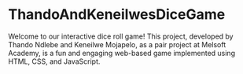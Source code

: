 # ThandoAndKeneilwesDiceGame
Welcome to our interactive dice roll game! This project, developed by Thando Ndlebe and Keneilwe Mojapelo, as a pair project at Melsoft Academy, is a fun and engaging web-based game implemented using HTML, CSS, and JavaScript. 
